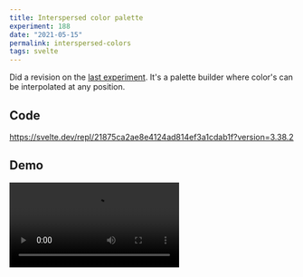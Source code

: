 ```yaml
---
title: Interspersed color palette
experiment: 188
date: "2021-05-15"
permalink: interspersed-colors
tags: svelte
---
```


Did a revision on the [last experiment](/posts/color-pallette-builder). It's a palette builder where color's can be interpolated at any position.

## Code

https://svelte.dev/repl/21875ca2ae8e4124ad814ef3a1cdab1f?version=3.38.2

## Demo

<video controls src="https://res.cloudinary.com/dzwnkx0mk/video/upload/v1621052268/1000experiments.dev/interspersed-colors_kul1t7.mp4"/>

